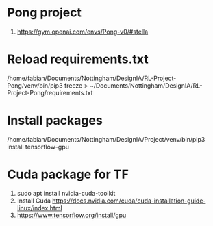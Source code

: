 # Pong project
1. https://gym.openai.com/envs/Pong-v0/#stella

[//]: # (# Install Room)
[//]: # (1. http://www.atarimania.com/game-atari-2600-vcs-pong-sports_16597.html)
[//]: # (2. Download image)
[//]: # (3. ./venv/bien/ale-import-roms ./../../roms)

# Reload requirements.txt
/home/fabian/Documents/Nottingham/DesignIA/RL-Project-Pong/venv/bin/pip3 freeze > ~/Documents/Nottingham/DesignIA/RL-Project-Pong/requirements.txt

# Install packages
/home/fabian/Documents/Nottingham/DesignIA/Project/venv/bin/pip3 install tensorflow-gpu


# Cuda package for TF
1. sudo apt install nvidia-cuda-toolkit
2. Install Cuda https://docs.nvidia.com/cuda/cuda-installation-guide-linux/index.html
3. https://www.tensorflow.org/install/gpu
